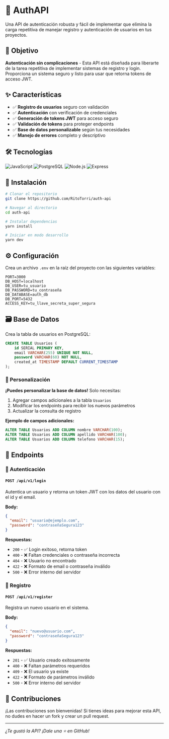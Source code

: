 # 🔐 AuthAPI 

Una API de autenticación robusta y fácil de implementar que elimina la carga repetitiva de manejar registro y autenticación de usuarios en tus proyectos.

## 🎯 Objetivo

**Autenticación sin complicaciones** - Esta API está diseñada para liberarte de la tarea repetitiva de implementar sistemas de registro y login. Proporciona un sistema seguro y listo para usar que retorna tokens de acceso JWT.

## ✨ Características

- ✅ **Registro de usuarios** seguro con validación
- ✅ **Autenticación** con verificación de credenciales
- ✅ **Generación de tokens JWT** para acceso seguro
- ✅ **Validación de tokens** para proteger endpoints
- ✅ **Base de datos personalizable** según tus necesidades
- ✅ **Manejo de errores** completo y descriptivo

## 🛠 Tecnologías

![JavaScript](https://img.shields.io/badge/JavaScript-ES6+-F7DF1E?style=for-the-badge&logo=javascript)
![PostgreSQL](https://img.shields.io/badge/PostgreSQL-16+-336791?style=for-the-badge&logo=postgresql)
![Node.js](https://img.shields.io/badge/Node.js-18+-339933?style=for-the-badge&logo=nodedotjs)
![Express](https://img.shields.io/badge/Express.js-4.x-000000?style=for-the-badge&logo=express)

## 🚀 Instalación

```bash
# Clonar el repositorio
git clone https://github.com/RitoTorri/auth-api

# Navegar al directorio
cd auth-api

# Instalar dependencias
yarn install

# Iniciar en modo desarrollo
yarn dev
```

## ⚙️ Configuración

Crea un archivo `.env` en la raíz del proyecto con las siguientes variables:

```env
PORT=3000
DB_HOST=localhost
DB_USER=tu_usuario
DB_PASSWORD=tu_contraseña
DB_DATABASE=auth_db
DB_PORT=5432
ACCESS_KEY=tu_llave_secreta_super_segura
```

## 🗃️ Base de Datos

Crea la tabla de usuarios en PostgreSQL:

```sql
CREATE TABLE Usuarios (
    id SERIAL PRIMARY KEY,
    email VARCHAR(255) UNIQUE NOT NULL,
    password VARCHAR(60) NOT NULL,
    created_at TIMESTAMP DEFAULT CURRENT_TIMESTAMP
);
```

### 🎨 Personalización

**¡Puedes personalizar la base de datos!** Solo necesitas:

1. Agregar campos adicionales a la tabla `Usuarios`
2. Modificar los endpoints para recibir los nuevos parámetros
3. Actualizar la consulta de registro

**Ejemplo de campos adicionales:**
```sql
ALTER TABLE Usuarios ADD COLUMN nombre VARCHAR(100);
ALTER TABLE Usuarios ADD COLUMN apellido VARCHAR(100);
ALTER TABLE Usuarios ADD COLUMN telefono VARCHAR(15);
```

## 📡 Endpoints

### 🔑 Autenticación

#### `POST /api/v1/login`
Autentica un usuario y retorna un token JWT con los datos del usuario con el id y el email.

**Body:**
```json
{
  "email": "usuario@ejemplo.com",
  "password": "contraseñaSegura123"
}
```

**Respuestas:**
- `200` - ✅ Login exitoso, retorna token
- `400` - ❌ Faltan credenciales o contraseña incorrecta
- `404` - ❌ Usuario no encontrado
- `422` - ❌ Formato de email o contraseña inválido
- `500` - ❌ Error interno del servidor

### 📝 Registro

#### `POST /api/v1/register`
Registra un nuevo usuario en el sistema.

**Body:**
```json
{
  "email": "nuevo@usuario.com",
  "password": "contraseñaSegura123"
}
```

**Respuestas:**
- `201` - ✅ Usuario creado exitosamente
- `400` - ❌ Faltan parámetros requeridos
- `409` - ❌ El usuario ya existe
- `422` - ❌ Formato de parámetros inválido
- `500` - ❌ Error interno del servidor

## 🤝 Contribuciones

¡Las contribuciones son bienvenidas! Si tienes ideas para mejorar esta API, no dudes en hacer un fork y crear un pull request.

---
*¿Te gustó la API? ¡Dale una ⭐ en GitHub!*
